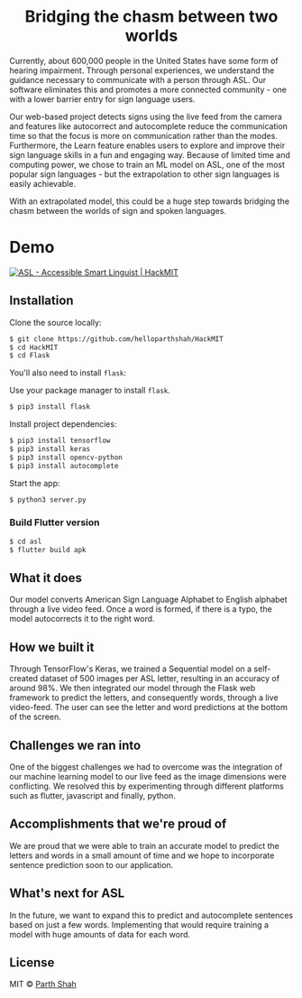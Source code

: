 <h1 align="center"> Bridging the chasm between two worlds</h1>

Currently, about 600,000 people in the United States have some form of hearing impairment. Through personal experiences, we understand the guidance necessary to communicate with a person through ASL. Our software eliminates this and promotes a more connected community - one with a lower barrier entry for sign language users.

Our web-based project detects signs using the live feed from the camera and features like autocorrect and autocomplete reduce the communication time so that the focus is more on communication rather than the modes. Furthermore, the Learn feature enables users to explore and improve their sign language skills in a fun and engaging way. Because of limited time and computing power, we chose to train an ML model on ASL, one of the most popular sign languages - but the extrapolation to other sign languages is easily achievable.

With an extrapolated model, this could be a huge step towards bridging the chasm between the worlds of sign and spoken languages.

# Demo
[![ASL - Accessible Smart Linguist | HackMIT](http://img.youtube.com/vi/P52I1pX4JN8/0.jpg)](http://www.youtube.com/watch?v=P52I1pX4JN8 "ASL - Accessible Smart Linguist | HackMIT")

## Installation
Clone the source locally:

```sh
$ git clone https://github.com/helloparthshah/HackMIT
$ cd HackMIT
$ cd Flask
```
You'll also need to install
`flask`:

Use your package manager to install `flask`.

```sh
$ pip3 install flask
```

Install project dependencies:

```sh
$ pip3 install tensorflow
$ pip3 install keras
$ pip3 install opencv-python
$ pip3 install autocomplete
```
Start the app:

```sh
$ python3 server.py
```

### Build Flutter version
```sh
$ cd asl
$ flutter build apk
```
## What it does
Our model converts American Sign Language Alphabet to English alphabet through a live video feed. Once a word is formed, if there is a typo, the model autocorrects it to the right word.
## How we built it
Through TensorFlow's Keras, we trained a Sequential model on a self-created dataset of 500 images per ASL letter, resulting in an accuracy of around 98%. We then integrated our model through the Flask web framework to predict the letters, and consequently words, through a live video-feed. The user can see the letter and word predictions at the bottom of the screen.
## Challenges we ran into
One of the biggest challenges we had to overcome was the integration of our machine learning model to our live feed as the image dimensions were conflicting. We resolved this by experimenting through different platforms such as flutter, javascript and finally, python.
## Accomplishments that we're proud of
We are proud that we were able to train an accurate model to predict the letters and words in a small amount of time and we hope to incorporate sentence prediction soon to our application.
## What's next for ASL
In the future, we want to expand this to predict and autocomplete sentences based on just a few words. Implementing that would require training a model with huge amounts of data for each word. 

## License

MIT  © [Parth Shah](http://parthshah.tech)
